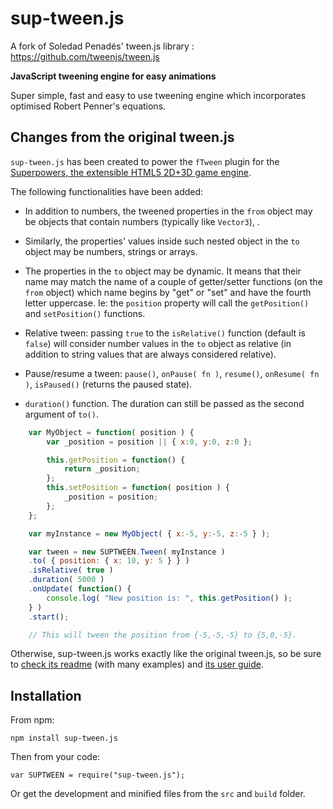 # sup-tween.js 

A fork of Soledad Penadés' tween.js library : https://github.com/tweenjs/tween.js
 
**JavaScript tweening engine for easy animations**  

Super simple, fast and easy to use tweening engine which incorporates optimised Robert Penner's equations.

## Changes from the original tween.js

`sup-tween.js` has been created to power the `fTween` plugin for the [Superpowers, the extensible HTML5 2D+3D game engine](http://sparklinlabs.com).  

The following functionalities have been added:

- In addition to numbers, the tweened properties in the `from` object may be objects that contain numbers (typically like `Vector3`), .

- Similarly, the properties' values inside such nested object in the `to` object may be numbers, strings or arrays.

- The properties in the `to` object may be dynamic. It means that their name may match the name of a couple of getter/setter functions (on the `from` object) which name begins by "get" or "set" and have the fourth letter uppercase. Ie: the `position` property will call the `getPosition()` and `setPosition()` functions.

- Relative tween: passing `true` to the `isRelative()` function (default is `false`) will consider number values in the `to` object as relative (in addition to string values that are always considered relative).

- Pause/resume a tween: `pause()`, `onPause( fn )`, `resume()`, `onResume( fn )`, `isPaused()` (returns the paused state).

- `duration()` function. The duration can still be passed as the second argument of `to()`.

```javascript
	var MyObject = function( position ) {
		var _position = position || { x:0, y:0, z:0 };

		this.getPosition = function() {
			return _position;
		};
		this.setPosition = function( position ) {
			_position = position;
		};
	};

	var myInstance = new MyObject( { x:-5, y:-5, z:-5 } );

	var tween = new SUPTWEEN.Tween( myInstance )
	.to( { position: { x: 10, y: 5 } } )
	.isRelative( true )
	.duration( 5000 )
	.onUpdate( function() {
		console.log( "New position is: ", this.getPosition() );
	} )
	.start();

	// This will tween the position from {-5,-5,-5} to {5,0,-5}.
```

Otherwise, sup-tween.js works exactly like the original tween.js, so be sure to [check its readme](https://github.com/tweenjs/tween.js/blob/master/README.md) (with many examples) and [its user guide](https://github.com/tweenjs/tween.js/blob/master/docs/user_guide.md).

## Installation

From npm: 

	npm install sup-tween.js

Then from your code: 

	var SUPTWEEN = require("sup-tween.js");

Or get the development and minified files from the `src` and `build` folder.
